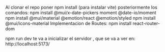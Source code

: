 Al clonar el repo poner npm install (para instalar vite)
posteriormente los comandos:
npm install @mui/x-date-pickers moment @date-io/moment
npm install @mui/material @emotion/react @emotion/styled
npm install @mui/icons-material
Implementacion de Routes: npm install react-router-dom

npm run dev te va a inicializar el servidor , que se va a ver en: http://localhost:5173/

